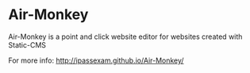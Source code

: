 Air-Monkey
==========

Air-Monkey is a point and click website editor for websites created with Static-CMS 

For more info:
http://ipassexam.github.io/Air-Monkey/

